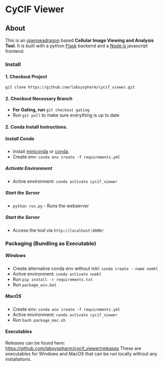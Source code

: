 # CyCIF Viewer

## About
This is  an [openseadragon](https://openseadragon.github.io/) based **Cellular Image Viewing and Analysis Tool**. 
It is built with a python [Flask](http://flask.pocoo.org/) backend and a [Node.js](https://nodejs.org/en/) javascript frontend.

### Install
#### 1. Checkout Project
`git clone https://github.com/labsyspharm/cycif_viewer.git`
#### 2. Checkout Necessary Branch
* **For Gating, run** `git checkout gating`
* Run `git pull` to make sure everything is up to date 



#### 2. Conda Install Instructions. 
##### Install Conda
* Install [miniconda](https://conda.io/miniconda.html) or [conda](https://docs.conda.io/projects/conda/en/latest/user-guide/install/download.html). 
* Create env:  `conda env create -f requirements.yml`

##### Activate Environment
* Active environment: `conda activate cycif_viewer`


##### Start the Server

* `python run.py` - Runs the webserver
##### Start the Server

* Access the tool via `http://localhost:8000/`


### Packaging (Bundling as Executable)

##### Windows

* Create alternative conda env without mkl: `conda create --name nomkl`
* Active environment: `conda activate nomkl`
* Run `pip install -r requirements.txt`
* Run `package_win.bat`

##### MacOS

* Create env:  `conda env create -f requirements.yml`
* Active environment: `conda activate cycif_viewer`
* Run `bash package_mac.sh`

#### Executables

Releases can be found here:
https://github.com/labsyspharm/cycif_viewer/releases
These are executables for Windows and MacOS that can be run locally without any installations.
